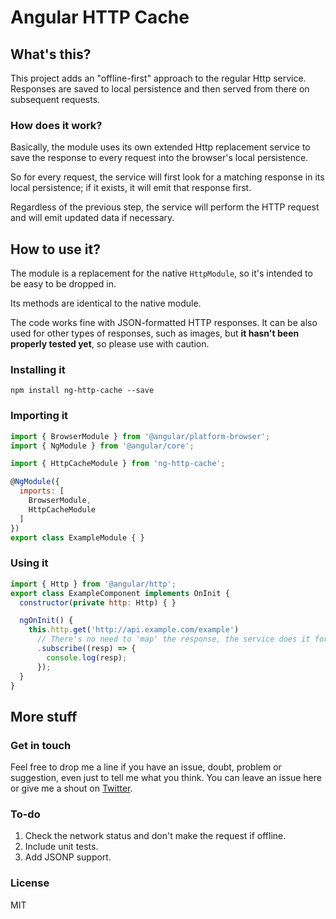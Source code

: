 # Angular HTTP Cache

## What's this?

This project adds an "offline-first" approach to the regular Http service. Responses are saved to local persistence and then served from there on subsequent requests.

### How does it work?

Basically, the module uses its own extended Http replacement service to save the response to every request into the browser's local persistence.

So for every request, the service will first look for a matching response in its local persistence; if it exists, it will emit that response first.

Regardless of the previous step, the service will perform the HTTP request and will emit updated data if necessary.

## How to use it?

The module is a replacement for the native `HttpModule`, so it's intended to be easy to be dropped in.

Its methods are identical to the native module.

The code works fine with JSON-formatted HTTP responses. It can be also used for other types of responses, such as images, but __it hasn't been properly tested yet__, so please use with caution.

### Installing it

```
npm install ng-http-cache --save
```

### Importing it

```js
import { BrowserModule } from '@angular/platform-browser';
import { NgModule } from '@angular/core';

import { HttpCacheModule } from 'ng-http-cache';

@NgModule({
  imports: [
    BrowserModule,
    HttpCacheModule
  ]
})
export class ExampleModule { }
```

### Using it

```js
import { Http } from '@angular/http';
export class ExampleComponent implements OnInit {
  constructor(private http: Http) { }

  ngOnInit() {
    this.http.get('http://api.example.com/example')
	  // There's no need to 'map' the response, the service does it for you!
      .subscribe((resp) => { 
        console.log(resp);
      });
  }
}
```

## More stuff

### Get in touch

Feel free to drop me a line if you have an issue, doubt, problem or suggestion, even just to tell me what you think. You can leave an issue here or give me a shout on [Twitter](http://twitter.com/davguij).

### To-do
1) Check the network status and don't make the request if offline.
2) Include unit tests.
3) Add JSONP support.

### License

MIT
